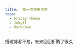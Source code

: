 ```yaml
---
title:  第一次使用博客
tags:
  - Friday Theme
  - Jekyll
  - Markdown
---
```


搭建博客不易，来来回回折腾了很久

<!--more-->


